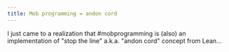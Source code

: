 ```yaml
---
title: Mob programming = andon cord
---
```


I just came to a realization that #mobprogramming is (also) an implementation of "stop the line" a.k.a. "andon cord" concept from Lean...
